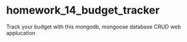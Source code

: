 # homework_14_budget_tracker

Track your budget with this mongodb, mongoose database CRUD web applucation